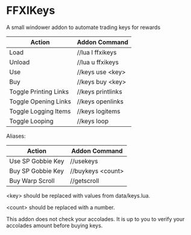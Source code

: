 # FFXIKeys
A small windower addon to automate trading keys for rewards

Action                | Addon Command
--------------------- | -----------------------------
Load                  | //lua l ffxikeys
Unload                | //lua u ffxikeys
Use                   | //keys use \<key\>
Buy                   | //keys buy \<key\>
Toggle Printing Links | //keys printlinks
Toggle Opening Links  | //keys openlinks
Toggle Logging Items  | //keys logitems
Toggle Looping        | //keys loop


Aliases:

Action                | Addon Command
--------------------- | -----------------------------
Use SP Gobbie Key     | //usekeys
Buy SP Gobbie Key     | //buykeys \<count\>
Buy Warp Scroll       | //getscroll

\<key\> should be replaced with values from data/keys.lua.

\<count\> should be replaced with a number.

This addon does not check your accolades.  It is up to you to verify your accolades amount before buying keys.
